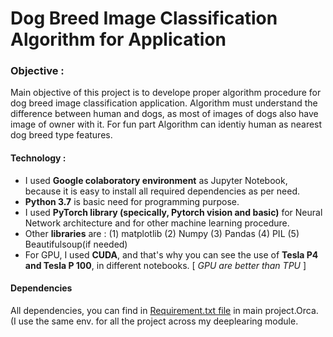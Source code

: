 # Dog Breed Image Classification Algorithm for Application 

### Objective :
Main objective of this project is to develope proper algorithm procedure for dog breed image classification application. Algorithm must understand the difference between human and dogs, as most of images of dogs also have image of owner with it. For fun part Algorithm can identiy human as nearest dog breed type features. 

#### Technology :
- I used **Google colaboratory environment** as Jupyter Notebook, because it is easy to install all required dependencies as per need.
- **Python 3.7** is basic need for programming purpose.
- I used **PyTorch library (specically, Pytorch vision and basic)** for Neural Network architecture and for other machine learning procedure.
- Other **libraries** are : (1) matplotlib (2) Numpy (3) Pandas (4) PIL (5) Beautifulsoup(if needed) 
- For GPU, I used **CUDA**, and that's why you can see the use of **Tesla P4 and Tesla P 100**, in different notebooks. [ *GPU are better than TPU*  ]

#### Dependencies 
All dependencies, you can find in [Requirement.txt file]() in main project.Orca. (I use the same env. for all the project across my deeplearing module. 
